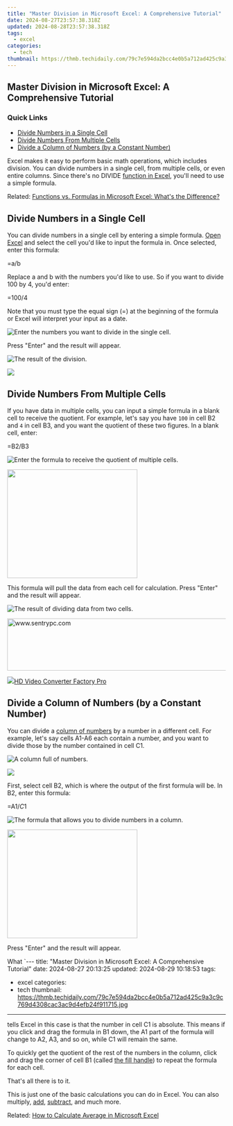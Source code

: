 ```yaml
---
title: "Master Division in Microsoft Excel: A Comprehensive Tutorial"
date: 2024-08-27T23:57:38.318Z
updated: 2024-08-28T23:57:38.318Z
tags:
  - excel
categories:
  - tech
thumbnail: https://thmb.techidaily.com/79c7e594da2bcc4e0b5a712ad425c9a3c9c769d4308cac3ac9d4efb24f911715.jpg
---
```


## Master Division in Microsoft Excel: A Comprehensive Tutorial

### Quick Links

* [Divide Numbers in a Single Cell](https://screen-capture.techidaily.com/ultimate-technique-programming-a-time-counter-in-obs-for-2024/)
* [Divide Numbers From Multiple Cells](https://fake-location.techidaily.com/ispoofer-is-not-working-on-motorola-edge-40-pro-fixed-drfone-by-drfone-virtual-android/)
* [Divide a Column of Numbers (by a Constant Number)](https://www.howtogeek.com/785845/how-to-divide-numbers-in-microsoft-excel/#divide-a-column-of-numbers-by-a-constant-number)

 Excel makes it easy to perform basic math operations, which includes division. You can divide numbers in a single cell, from multiple cells, or even entire columns. Since there's no DIVIDE [function in Excel](https://games-able.techidaily.com/is-premium-play-on-demand-worth-it/), you'll need to use a simple formula.

Related: [Functions vs. Formulas in Microsoft Excel: What's the Difference?](https://games-able.techidaily.com/is-premium-play-on-demand-worth-it/) 

##  Divide Numbers in a Single Cell

 You can divide numbers in a single cell by entering a simple formula. [Open Excel](https://ai-vdieo-software.techidaily.com/updated-beyond-quik-exploring-the-best-pc-video-editing-software-for-gopro-users/) and select the cell you'd like to input the formula in. Once selected, enter this formula:

=a/b

 Replace a and b with the numbers you'd like to use. So if you want to divide 100 by 4, you'd enter:

=100/4

 Note that you must type the equal sign (=) at the beginning of the formula or Excel will interpret your input as a date.

![Enter the numbers you want to divide in the single cell.](https://static1.howtogeekimages.com/wordpress/wp-content/uploads/2022/02/Enter-the-numbers-you-want-to-divide-in-the-single-cell..png) 

 Press "Enter" and the result will appear.

![The result of the division.](https://static1.howtogeekimages.com/wordpress/wp-content/uploads/2022/02/The-result-of-the-division..png) 

<!-- affiliate ads begin -->
<a href="https://secure.2checkout.com/order/checkout.php?PRODS=4620780&QTY=1&AFFILIATE=108875&CART=1"><img src="https://secure.avangate.com/images/merchant/07dd4d5a72f5740ef0f035f201951476/728__90banner.jpg" border="0"></a>
<!-- affiliate ads end -->
##  Divide Numbers From Multiple Cells

 If you have data in multiple cells, you can input a simple formula in a blank cell to receive the quotient. For example, let's say you have `100` in cell B2 and `4` in cell B3, and you want the quotient of these two figures. In a blank cell, enter:

=B2/B3

![Enter the formula to receive the quotient of multiple cells.](https://static1.howtogeekimages.com/wordpress/wp-content/uploads/2022/02/Enter-the-formula-to-receive-the-quotient-of-multiple-cells..png) 

<!-- affiliate ads begin -->
<a href="https://united.elfm.net/c/5597632/748964/4704" target="_top" id="748964"><img src="//a.impactradius-go.com/display-ad/4704-748964" border="0" alt="" width="300" height="250"/></a><img height="0" width="0" src="https://united.elfm.net/i/5597632/748964/4704" style="position:absolute;visibility:hidden;" border="0" />
<!-- affiliate ads end -->
 This formula will pull the data from each cell for calculation. Press "Enter" and the result will appear.

![The result of dividing data from two cells.](https://static1.howtogeekimages.com/wordpress/wp-content/uploads/2022/02/The-result-of-dividing-data-from-two-cells..png) 

<!-- affiliate ads begin -->
<a href="https://sentrypc.7eer.net/c/5597632/398457/3022" target="_top" id="398457"><img src="//a.impactradius-go.com/display-ad/3022-398457" border="0" alt="www.sentrypc.com" width="980" height="120"/></a><img height="0" width="0" src="https://sentrypc.7eer.net/i/5597632/398457/3022" style="position:absolute;visibility:hidden;" border="0" />
<!-- affiliate ads end -->
<!-- affiliate ads begin -->
<a href="https://secure.2checkout.com/order/checkout.php?PRODS=4537546&QTY=1&AFFILIATE=108875&CART=1"><img src="https://secure.avangate.com/images/merchant/4b0a0290ad7df100b77e86839989a75e/products/7_copy_2_2_hdpro.png" border="0">HD Video Converter Factory Pro</a>
<!-- affiliate ads end -->
##  Divide a Column of Numbers (by a Constant Number)

 You can divide a [column of numbers](https://tiktok-clips.techidaily.com/2024-approved-speeding-up-tiktok-videos-made-simple/) by a number in a different cell. For example, let's say cells A1-A6 each contain a number, and you want to divide those by the number contained in cell C1.

![A column full of numbers.](https://static1.howtogeekimages.com/wordpress/wp-content/uploads/2022/02/A-column-full-of-numbers..png) 

<!-- affiliate ads begin -->
<a href="https://secure.2checkout.com/order/checkout.php?PRODS=3727260&QTY=1&AFFILIATE=108875&CART=1"><img src="http://www.aiseesoft.com/avangate/30p/banner.jpg" border="0"></a>
<!-- affiliate ads end -->
 First, select cell B2, which is where the output of the first formula will be. In B2, enter this formula:

=A1/$C$1

![The formula that allows you to divide numbers in a column.](https://static1.howtogeekimages.com/wordpress/wp-content/uploads/2022/02/The-formula-that-allows-you-to-divide-numbers-in-a-column..png) 

<!-- affiliate ads begin -->
<a href="https://printrendy.pxf.io/c/5597632/1453719/17020" target="_top" id="1453719"><img src="//a.impactradius-go.com/display-ad/17020-1453719" border="0" alt="" width="300" height="250"/></a><img height="0" width="0" src="https://imp.pxf.io/i/5597632/1453719/17020" style="position:absolute;visibility:hidden;" border="0" />
<!-- affiliate ads end -->
 Press "Enter" and the result will appear.

 What `---
title: "Master Division in Microsoft Excel: A Comprehensive Tutorial"
date: 2024-08-27 20:13:25
updated: 2024-08-29 10:18:53
tags:
  - excel
categories:
  - tech
thumbnail: https://thmb.techidaily.com/79c7e594da2bcc4e0b5a712ad425c9a3c9c769d4308cac3ac9d4efb24f911715.jpg
---

 tells Excel in this case is that the number in cell C1 is absolute. This means if you click and drag the formula in B1 down, the A1 part of the formula will change to A2, A3, and so on, while C1 will remain the same.

 To quickly get the quotient of the rest of the numbers in the column, click and drag the corner of cell B1 (called [the fill handle](https://visual-screen-recording.techidaily.com/new-in-2024-top-5-best-hdmi-21-gaming-monitors-ps5-compatible/)) to repeat the formula for each cell.

 That's all there is to it.

 This is just one of the basic calculations you can do in Excel. You can also multiply, [add](https://instagram-clips.techidaily.com/updated-2024-approved-unveiling-instagrams-policies-a-musicians-legal-primer/), [subtract](https://ios-unlock.techidaily.com/how-to-remove-flashlight-from-apple-iphone-12-mini-lock-screen-by-drfone-ios/), and much more.

Related: [How to Calculate Average in Microsoft Excel](https://win-able.techidaily.com/fixing-overwatch-startup-issues-how-to-get-rid-of-the-persistent-black-screen/)

<ins class="adsbygoogle"
     style="display:block"
     data-ad-format="autorelaxed"
     data-ad-client="ca-pub-7571918770474297"
     data-ad-slot="1223367746"></ins>



<ins class="adsbygoogle"
     style="display:block"
     data-ad-client="ca-pub-7571918770474297"
     data-ad-slot="8358498916"
     data-ad-format="auto"
     data-full-width-responsive="true"></ins>


